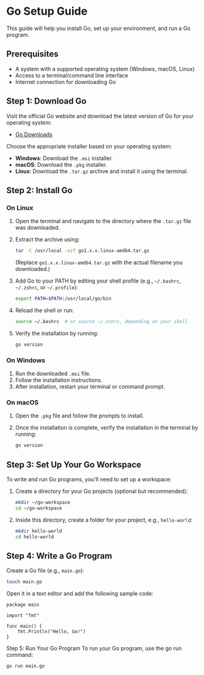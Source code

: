 # Go Setup Guide

This guide will help you install Go, set up your environment, and run a Go program.

## Prerequisites

- A system with a supported operating system (Windows, macOS, Linux)
- Access to a terminal/command line interface
- Internet connection for downloading Go

## Step 1: Download Go

Visit the official Go website and download the latest version of Go for your operating system:

- [Go Downloads](https://go.dev/dl/)

Choose the appropriate installer based on your operating system:

- **Windows**: Download the `.msi` installer.
- **macOS**: Download the `.pkg` installer.
- **Linux**: Download the `.tar.gz` archive and install it using the terminal.

## Step 2: Install Go

### On Linux
1. Open the terminal and navigate to the directory where the `.tar.gz` file was downloaded.
2. Extract the archive using:

    ```bash
    tar -C /usr/local -xzf go1.x.x.linux-amd64.tar.gz
    ```

   (Replace `go1.x.x.linux-amd64.tar.gz` with the actual filename you downloaded.)

3. Add Go to your PATH by editing your shell profile (e.g., `~/.bashrc`, `~/.zshrc`, or `~/.profile`):

    ```bash
    export PATH=$PATH:/usr/local/go/bin
    ```

4. Reload the shell or run:

    ```bash
    source ~/.bashrc  # or source ~/.zshrc, depending on your shell
    ```

5. Verify the installation by running:

    ```bash
    go version
    ```

### On Windows
1. Run the downloaded `.msi` file.
2. Follow the installation instructions.
3. After installation, restart your terminal or command prompt.

### On macOS
1. Open the `.pkg` file and follow the prompts to install.
2. Once the installation is complete, verify the installation in the terminal by running:

    ```bash
    go version
    ```

## Step 3: Set Up Your Go Workspace

To write and run Go programs, you'll need to set up a workspace:

1. Create a directory for your Go projects (optional but recommended):

    ```bash
    mkdir ~/go-workspace
    cd ~/go-workspace
    ```

2. Inside this directory, create a folder for your project, e.g., `hello-world`:

    ```bash
    mkdir hello-world
    cd hello-world
    ```

## Step 4: Write a Go Program

Create a Go file (e.g., `main.go`):

```bash
touch main.go
```

Open it in a text editor and add the following sample code:

```
package main

import "fmt"

func main() {
    fmt.Println("Hello, Go!")
}
```

Step 5: Run Your Go Program
To run your Go program, use the go run command:

```
go run main.go
```
